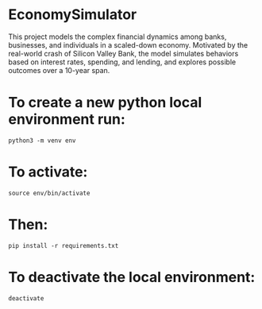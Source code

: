# EconomySimulator
This project models the complex financial dynamics among banks, businesses, and individuals in a scaled-down economy. Motivated by the real-world crash of Silicon Valley Bank, the model simulates behaviors based on interest rates, spending, and lending, and explores possible outcomes over a 10-year span.

# To create a new python local environment run:
    python3 -m venv env

# To activate:
    source env/bin/activate

# Then:
    pip install -r requirements.txt

# To deactivate the local environment:
    deactivate
